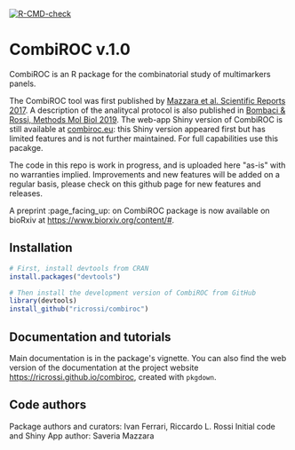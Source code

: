 <!-- badges: start -->
[![R-CMD-check](https://github.com/ricrossi/combiroc/workflows/R-CMD-check/badge.svg)](https://github.com/ricrossi/combiroc/actions)
<!-- badges: end -->

# CombiROC v.1.0

CombiROC is an R package for the combinatorial study of multimarkers panels. 

The CombiROC tool was first published by [Mazzara et al. Scientific Reports 2017](https://www.nature.com/articles/srep45477). A description of the analitycal protocol is also published in [Bombaci & Rossi, Methods Mol Biol 2019](https://link.springer.com/protocol/10.1007%2F978-1-4939-9164-8_16).
The web-app Shiny version of CombiROC is still available at [combiroc.eu](http://combiroc.eu/): this Shiny version appeared first but has limited features and is not further maintained. For full capabilities use this pacakge.

The code in this repo is work in progress, and is uploaded here "as-is" with no warranties implied. Improvements and new features will be added on a regular basis, please check on this github page for new features and releases. 

A preprint :page\_facing\_up: on CombiROC package is now available on bioRxiv at <https://www.biorxiv.org/content/#>.

## Installation

```r
# First, install devtools from CRAN
install.packages("devtools")

# Then install the development version of CombiROC from GitHub
library(devtools)
install_github("ricrossi/combiroc")
```
## Documentation and tutorials

Main documentation is in the package's vignette. You can also find the web version of the documentation at the project website <https://ricrossi.github.io/combiroc>, created with `pkgdown`.

## Code authors

Package authors and curators: Ivan Ferrari, Riccardo L. Rossi
Initial code and Shiny App author: Saveria Mazzara

